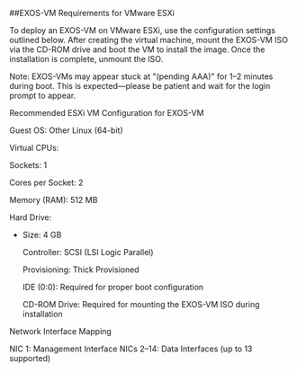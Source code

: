 ##EXOS-VM Requirements for VMware ESXi

To deploy an EXOS-VM on VMware ESXi, use the configuration settings outlined below. After creating the virtual machine, mount the EXOS-VM ISO via the CD-ROM drive and boot the VM to install the image. Once the installation is complete, unmount the ISO.

   Note: EXOS-VMs may appear stuck at "(pending AAA)" for 1–2 minutes during boot. This is expected—please be patient and wait for the login prompt to appear.

Recommended ESXi VM Configuration for EXOS-VM

   Guest OS: Other Linux (64-bit)

   Virtual CPUs:

   Sockets: 1

   Cores per Socket: 2

   Memory (RAM): 512 MB

   Hard Drive:

  - Size: 4 GB

      Controller: SCSI (LSI Logic Parallel)

       Provisioning: Thick Provisioned

      IDE (0:0): Required for proper boot configuration

    CD-ROM Drive: Required for mounting the EXOS-VM ISO during installation

Network Interface Mapping

   NIC 1: Management Interface
   NICs 2–14: Data Interfaces (up to 13 supported)
